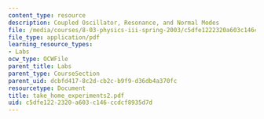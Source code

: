 ```yaml
---
content_type: resource
description: Coupled Oscillator, Resonance, and Normal Modes
file: /media/courses/8-03-physics-iii-spring-2003/c5dfe1222320a603c146ccdcf8935d7d_take_home_experiments2.pdf
file_type: application/pdf
learning_resource_types:
- Labs
ocw_type: OCWFile
parent_title: Labs
parent_type: CourseSection
parent_uid: dcbfd417-8c2d-cb2c-b9f9-d36db4a370fc
resourcetype: Document
title: take_home_experiments2.pdf
uid: c5dfe122-2320-a603-c146-ccdcf8935d7d
---
```

